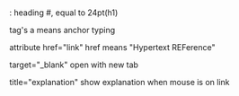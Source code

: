 <h1></h1> : heading #, equal to 24pt(h1)



<a> tag's a means anchor
<a attribute>typing</a>

attribute
href="link" 
href means "Hypertext REFerence"

target="_blank"
open with new tab

title="explanation"
show explanation when mouse is on link